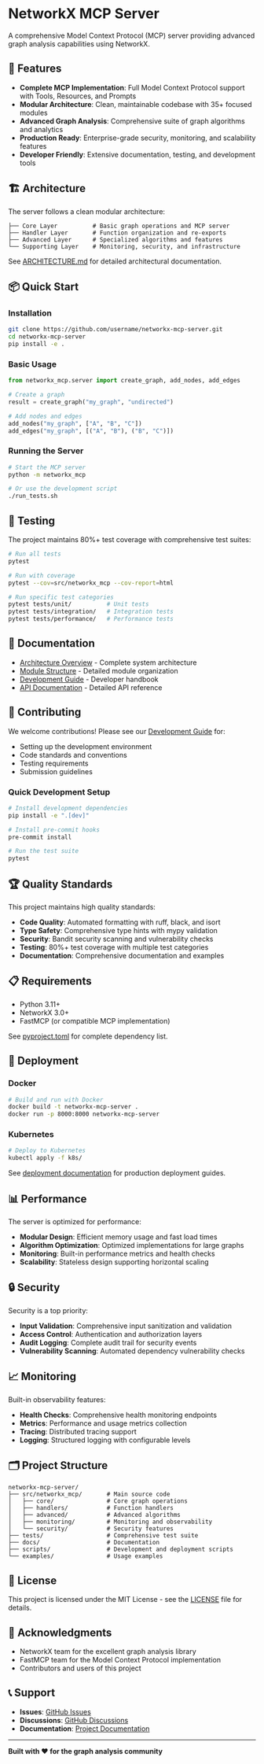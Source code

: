 # NetworkX MCP Server

A comprehensive Model Context Protocol (MCP) server providing advanced graph analysis capabilities using NetworkX.

## 🚀 Features

- **Complete MCP Implementation**: Full Model Context Protocol support with Tools, Resources, and Prompts
- **Modular Architecture**: Clean, maintainable codebase with 35+ focused modules
- **Advanced Graph Analysis**: Comprehensive suite of graph algorithms and analytics
- **Production Ready**: Enterprise-grade security, monitoring, and scalability features
- **Developer Friendly**: Extensive documentation, testing, and development tools

## 🏗️ Architecture

The server follows a clean modular architecture:

```
├── Core Layer          # Basic graph operations and MCP server
├── Handler Layer       # Function organization and re-exports  
├── Advanced Layer      # Specialized algorithms and features
└── Supporting Layer    # Monitoring, security, and infrastructure
```

See [ARCHITECTURE.md](ARCHITECTURE.md) for detailed architectural documentation.

## 📦 Quick Start

### Installation

```bash
git clone https://github.com/username/networkx-mcp-server.git
cd networkx-mcp-server
pip install -e .
```

### Basic Usage

```python
from networkx_mcp.server import create_graph, add_nodes, add_edges

# Create a graph
result = create_graph("my_graph", "undirected")

# Add nodes and edges
add_nodes("my_graph", ["A", "B", "C"])
add_edges("my_graph", [("A", "B"), ("B", "C")])
```

### Running the Server

```bash
# Start the MCP server
python -m networkx_mcp

# Or use the development script
./run_tests.sh
```

## 🧪 Testing

The project maintains 80%+ test coverage with comprehensive test suites:

```bash
# Run all tests
pytest

# Run with coverage
pytest --cov=src/networkx_mcp --cov-report=html

# Run specific test categories
pytest tests/unit/          # Unit tests
pytest tests/integration/   # Integration tests
pytest tests/performance/   # Performance tests
```

## 📖 Documentation

- [Architecture Overview](ARCHITECTURE.md) - Complete system architecture
- [Module Structure](docs/MODULE_STRUCTURE.md) - Detailed module organization
- [Development Guide](docs/DEVELOPMENT_GUIDE.md) - Developer handbook
- [API Documentation](docs/api/) - Detailed API reference

## 🤝 Contributing

We welcome contributions! Please see our [Development Guide](docs/DEVELOPMENT_GUIDE.md) for:

- Setting up the development environment
- Code standards and conventions
- Testing requirements
- Submission guidelines

### Quick Development Setup

```bash
# Install development dependencies
pip install -e ".[dev]"

# Install pre-commit hooks
pre-commit install

# Run the test suite
pytest
```

## 🏆 Quality Standards

This project maintains high quality standards:

- **Code Quality**: Automated formatting with ruff, black, and isort
- **Type Safety**: Comprehensive type hints with mypy validation
- **Security**: Bandit security scanning and vulnerability checks
- **Testing**: 80%+ test coverage with multiple test categories
- **Documentation**: Comprehensive documentation and examples

## 📋 Requirements

- Python 3.11+
- NetworkX 3.0+
- FastMCP (or compatible MCP implementation)

See [pyproject.toml](pyproject.toml) for complete dependency list.

## 🚀 Deployment

### Docker

```bash
# Build and run with Docker
docker build -t networkx-mcp-server .
docker run -p 8000:8000 networkx-mcp-server
```

### Kubernetes

```bash
# Deploy to Kubernetes
kubectl apply -f k8s/
```

See [deployment documentation](docs/deployment/) for production deployment guides.

## 📊 Performance

The server is optimized for performance:

- **Modular Design**: Efficient memory usage and fast load times
- **Algorithm Optimization**: Optimized implementations for large graphs
- **Monitoring**: Built-in performance metrics and health checks
- **Scalability**: Stateless design supporting horizontal scaling

## 🔒 Security

Security is a top priority:

- **Input Validation**: Comprehensive input sanitization and validation
- **Access Control**: Authentication and authorization layers
- **Audit Logging**: Complete audit trail for security events
- **Vulnerability Scanning**: Automated dependency vulnerability checks

## 📈 Monitoring

Built-in observability features:

- **Health Checks**: Comprehensive health monitoring endpoints
- **Metrics**: Performance and usage metrics collection
- **Tracing**: Distributed tracing support
- **Logging**: Structured logging with configurable levels

## 🗂️ Project Structure

```
networkx-mcp-server/
├── src/networkx_mcp/       # Main source code
│   ├── core/               # Core graph operations
│   ├── handlers/           # Function handlers
│   ├── advanced/           # Advanced algorithms
│   ├── monitoring/         # Monitoring and observability
│   └── security/           # Security features
├── tests/                  # Comprehensive test suite
├── docs/                   # Documentation
├── scripts/                # Development and deployment scripts
└── examples/               # Usage examples
```

## 📜 License

This project is licensed under the MIT License - see the [LICENSE](LICENSE) file for details.

## 🙏 Acknowledgments

- NetworkX team for the excellent graph analysis library
- FastMCP team for the Model Context Protocol implementation
- Contributors and users of this project

## 📞 Support

- **Issues**: [GitHub Issues](https://github.com/username/networkx-mcp-server/issues)
- **Discussions**: [GitHub Discussions](https://github.com/username/networkx-mcp-server/discussions)
- **Documentation**: [Project Documentation](docs/)

---

**Built with ❤️ for the graph analysis community**
